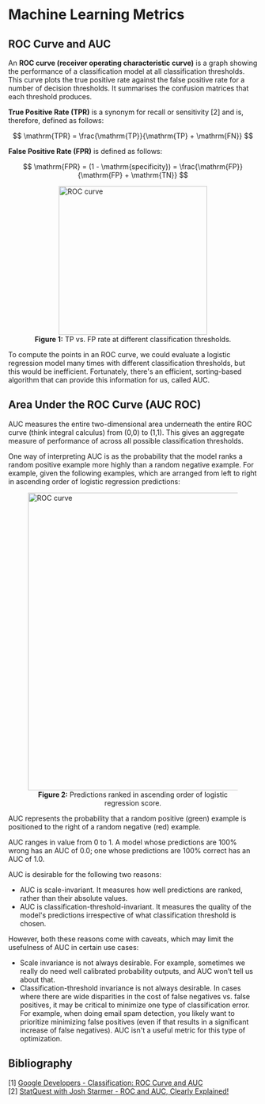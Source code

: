 # Machine Learning Metrics

## ROC Curve and AUC

An **ROC curve (receiver operating characteristic curve)** is a graph showing
the performance of a classification model at all classification thresholds. This
curve plots the true positive rate against the false positive rate for a number
of decision thresholds. It summarises the confusion matrices that each threshold
produces.

**True Positive Rate (TPR)** is a synonym for recall or sensitivity [2] and is,
therefore, defined as follows:

$$
\mathrm{TPR} = \frac{\mathrm{TP}}{\mathrm{TP} + \mathrm{FN}}
$$

**False Positive Rate (FPR)** is defined as follows:

$$
\mathrm{FPR} = (1 - \mathrm{specificity}) =  \frac{\mathrm{FP}}{\mathrm{FP} + \mathrm{TN}}
$$

<figure>
  <img src="../../assets/images/roc-curve.svg" alt="ROC curve" width="300" style="display: block; margin-left: auto; margin-right: auto;">
  <figcaption style="text-align: center;"><b>Figure 1:</b> TP vs. FP rate at different classification thresholds.</figcaption>
</figure>

To compute the points in an ROC curve, we could evaluate a logistic regression
model many times with different classification thresholds, but this would be
inefficient. Fortunately, there's an efficient, sorting-based algorithm that can
provide this information for us, called AUC.

## Area Under the ROC Curve (AUC ROC)

AUC measures the entire two-dimensional area underneath the entire ROC curve
(think integral calculus) from (0,0) to (1,1). This gives an aggregate measure
of performance of across all possible classification thresholds.

One way of interpreting AUC is as the probability that the model ranks a random
positive example more highly than a random negative example. For example, given
the following examples, which are arranged from left to right in ascending order
of logistic regression predictions:

<figure>
  <img src="../../assets/images/auc-predictions-ranked.svg" alt="ROC curve" width="600" style="display: block; margin-left: auto; margin-right: auto;">
  <figcaption style="text-align: center;"><b>Figure 2:</b> Predictions ranked in ascending order of logistic regression score.</figcaption>
</figure>

AUC represents the probability that a random positive (green) example is
positioned to the right of a random negative (red) example.

AUC ranges in value from 0 to 1. A model whose predictions are 100% wrong has an
AUC of 0.0; one whose predictions are 100% correct has an AUC of 1.0.

AUC is desirable for the following two reasons:

- AUC is scale-invariant. It measures how well predictions are ranked, rather
  than their absolute values.
- AUC is classification-threshold-invariant. It measures the quality of the
  model's predictions irrespective of what classification threshold is chosen.

However, both these reasons come with caveats, which may limit the usefulness of
AUC in certain use cases:

- Scale invariance is not always desirable. For example, sometimes we really do
  need well calibrated probability outputs, and AUC won’t tell us about that.
- Classification-threshold invariance is not always desirable. In cases where
  there are wide disparities in the cost of false negatives vs. false positives,
  it may be critical to minimize one type of classification error. For example,
  when doing email spam detection, you likely want to prioritize minimizing
  false positives (even if that results in a significant increase of false
  negatives). AUC isn't a useful metric for this type of optimization.

<!-- Add notes from: https://www.youtube.com/watch?v=4jRBRDbJemM&ab_channel=StatQuestwithJoshStarmer -->

## Bibliography

[1]
[Google Developers - Classification: ROC Curve and AUC](https://developers.google.com/machine-learning/crash-course/classification/roc-and-auc)
\
[2] [StatQuest with Josh Starmer - ROC and AUC, Clearly Explained!](https://www.youtube.com/watch?v=4jRBRDbJemM&ab_channel=StatQuestwithJoshStarmer)
